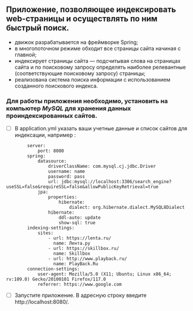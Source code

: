 ## **Приложение, позволяющее индексировать web-страницы и осуществлять по ним быстрый поиск.**
<!-- TOC -->
* движок разрабатывается на фреймворке Spring;
* в многопоточном режиме обходит все страницы сайта начиная с главной;
* индексирует страницы сайта — подсчитывая слова на страницах сайта и по поисковому запросу определять наиболее релевантные (соответствующие поисковому запросу) страницы;
* реализована система поиска информации с использованием созданного поискового индекса.

### **Для работы приложения необходимо, установить на компьютер _MySQL_ для хранения данных проиндексированных сайтов.** 
-[ ] В application.yml указать ваши учетные данные и список сайтов для индексации, например :
 <!-- TOC -->
            server:
                port: 8080
            spring:
                datasource:
                    driverClassName: com.mysql.cj.jdbc.Driver
                    username: name
                    password: pass
                    url: jdbc:mysql://localhost:3306/search_engine?useSSL=false&requireSSL=false&allowPublicKeyRetrieval=true
                jpa:
                    properties:
                        hibernate:
                            dialect: org.hibernate.dialect.MySQL8Dialect
                    hibernate:
                        ddl-auto: update
                        show-sql: true
            indexing-settings:
                sites:
                    - url: https://lenta.ru/
                      name: Лента.ру
                    - url: https://skillbox.ru/
                      name: Skillbox
                    - url: http://www.playback.ru/
                      name: PlayBack.Ru
            connection-settings:
                user-agent: Mozilla/5.0 (X11; Ubuntu; Linux x86_64; rv:109.0) Gecko/20100101 Firefox/117.0
                referrer: https://www.google.com
<!-- TOC -->

-[ ] Запустите приложение. В адресную строку введите http://localhost:8080/.